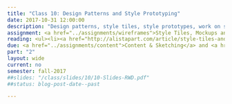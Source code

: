 ```yaml
---
title: "Class 10: Design Patterns and Style Prototyping"
date: 2017-10-31 12:00:00
description: "Design patterns, style tiles, style prototypes, work on style prototypes and static mockups in class"
assignment: <a href="../assignments/wireframes">Style Tiles, Mockups and Style Prototype</a>
reading: <ul><li><a href="http://alistapart.com/article/style-tiles-and-how-they-work">Style Tiles and How They Work by Samantha Warren</a></li><li><a href="http://seesparkbox.com/foundry/our_new_responsive_design_deliverable_the_style_prototype">Our New Responsive Design Deliverable - The Style Prototype</a></li><li><a href="http://alistapart.com/article/responsive-comping-obtaining-signoff-with-mockups">Responsive Comping - Obtaining Client Feedback Without Mockups by Matt Griffin</a></li><li><a href="http://daverupert.com/2013/04/responsive-deliverables/">Responsive Deliverables by Dave Rupert</a></li></ul>
due: <a href="../assignments/content">Content & Sketching</a> and <a href="../assignments/layout3">CSS Grids</a>
part: "2"
layout: wide
current: no
semester: fall-2017
##slides: "/class/slides/10/10-Slides-RWD.pdf"
##status: blog-post-date--past

---
```

